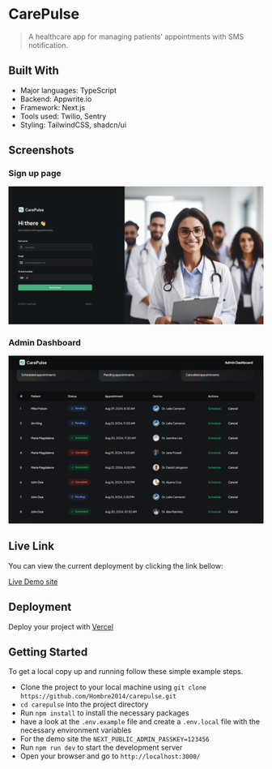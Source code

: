 # CarePulse

> A healthcare app for managing patients' appointments with SMS notification.

## Built With

- Major languages: TypeScript
- Backend: Appwrite.io
- Framework: Next.js
- Tools used: Twilio, Sentry
- Styling: TailwindCSS, shadcn/ui

## Screenshots

### Sign up page

![Home](/public/assets/images/Carepulse_home.png)

### Admin Dashboard

![Admin Dashboard](/public/assets/images/Carepulse_admin.png)

## Live Link

You can view the current deployment by clicking the link bellow:

[Live Demo site](https://carepulse-lovat.vercel.app/)

## Deployment

Deploy your project with [Vercel](https://vercel.com/)

## Getting Started

To get a local copy up and running follow these simple example steps.

- Clone the project to your local machine using `git clone https://github.com/Hombre2014/carepulse.git`
- `cd carepulse` into the project directory
- Run `npm install` to install the necessary packages
- have a look at the `.env.example` file and create a `.env.local` file with the necessary environment variables
- For the demo site the `NEXT_PUBLIC_ADMIN_PASSKEY=123456`
- Run `npm run dev` to start the development server
- Open your browser and go to `http://localhost:3000/`

